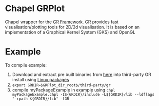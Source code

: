 # Chapel GRPlot
Chapel wrapper for the [GR Framework](https://gr-framework.org). 
GR provides fast visualisation/plotting tools for 2D/3d visualisation. It is based on an implementation of a Graphical Kernel System (GKS) and OpenGL

# Example
To compile example:
1. Download and extract pre built binaries from [here](https://gr-framework.org/c.html#installation) into third-party OR install using [Linux packages](https://gr-framework.org/c.html#linux-packages) 
2. ```export GRDIR=$GRPlot_dir_root$/third-party/gr```
3. compile myPackageExample in example using ```chpl myPackageExample.chpl -I${GRDIR}/include -L${GRDIR}/lib --ldflags "-rpath ${GRDIR}/lib" -lGR ```
